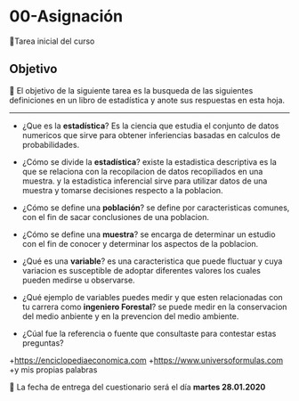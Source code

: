 # 00-Asignación
:card_index:Tarea inicial del curso

## Objetivo

:dart: El objetivo de la siguiente tarea es la busqueda de las siguientes definiciones en un libro de estadística y anote sus respuestas en esta hoja.

-----

+ ¿Que es la __estadística__?
Es la ciencia que estudia el conjunto de datos numericos que sirve para obtener inferiencias basadas en calculos de probabilidades.

+ ¿Cómo se divide la __estadística__?
 existe la estadistica descriptiva es la que se relaciona con la recopilacion de datos recopiliados en una muestra.
y la estadistica inferencial sirve para utilizar datos de  una muestra y tomarse decisiones respecto a la poblacion. 
+ ¿Cómo se define una __población__?
se define por caracteristicas comunes, con el fin de sacar conclusiones de una poblacion.

+ ¿Cómo se define una __muestra__?
se encarga de determinar un estudio con el fin de conocer y determinar los aspectos de la poblacion.


+ ¿Qué es una __variable__?
es una caracteristica que puede fluctuar y cuya variacion es susceptible de adoptar diferentes valores los cuales pueden medirse u observarse.


+ ¿Qué ejemplo de variables puedes medir y que esten relacionadas con tu carrera como __ingeniero Forestal__?
se puede medir en la conservacion del medio anbiente y en la prevencion del medio ambiente.

+ ¿Cúal fue la referencia o fuente que consultaste para contestar estas preguntas?

+https://enciclopediaeconomica.com
+https://www.universoformulas.com
+y mis propias palabras

:card_index: La fecha de entrega del cuestionario será el día __martes 28.01.2020__
